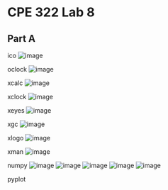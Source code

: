 # CPE 322 Lab 8

## Part A
ico
![image](https://github.com/juchen3637/CPE-322/assets/103432641/c4287fbb-11b8-4fbd-8f4f-071bbb7ece18)

oclock
![image](https://github.com/juchen3637/CPE-322/assets/103432641/1a72567e-e58d-48e7-af6d-e21f846b577d)

xcalc
![image](https://github.com/juchen3637/CPE-322/assets/103432641/6af23142-c415-4737-bde2-eaba40f29797)

xclock
![image](https://github.com/juchen3637/CPE-322/assets/103432641/415fa967-134a-4137-a165-a8bdedfb4ff9)

xeyes
![image](https://github.com/juchen3637/CPE-322/assets/103432641/ea4a97be-eae0-4d3c-bc85-26c2ba2dba22)

xgc
![image](https://github.com/juchen3637/CPE-322/assets/103432641/5826a8e6-07b1-426e-aa75-16cadc4dafa9)

xlogo
![image](https://github.com/juchen3637/CPE-322/assets/103432641/7c2d7d61-b198-45d1-9074-7aa4443ee14c)

xman
![image](https://github.com/juchen3637/CPE-322/assets/103432641/26036761-50f0-42d7-8149-7534e309fadc)

numpy
![image](https://github.com/juchen3637/CPE-322/assets/103432641/8ac9859f-6095-4445-a865-c89fc55d8d9b)
![image](https://github.com/juchen3637/CPE-322/assets/103432641/474017ea-2cd8-451b-ae28-ce0328b1eb27)
![image](https://github.com/juchen3637/CPE-322/assets/103432641/161277f3-4fb4-44cd-b83a-add7a6bcfc2e)
![image](https://github.com/juchen3637/CPE-322/assets/103432641/3fced7f6-1a74-4ccd-823d-5c80ea34636a)
![image](https://github.com/juchen3637/CPE-322/assets/103432641/e97c8eb3-a230-4207-b564-be5cc551cf24)

pyplot











